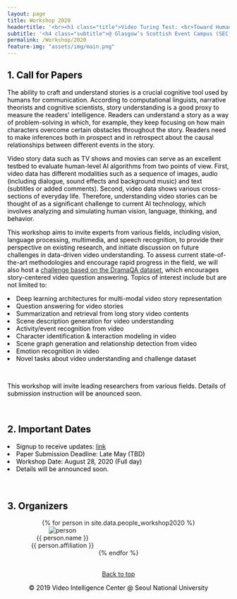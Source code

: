 ```yaml
---
layout: page
title: Workshop 2020
headertitle: '<br><h1 class="title">Video Turing Test: <br>Toward Human-Level Video Story Understanding</h1>'
subtitle: '<h4 class="subtitle">@ Glasgow’s Scottish Event Campus (SEC), <br>28 Aug. 2020, Glasgow, 16th ECCV</h4><br><a class="btn btn-default" href="https://eccv2020.eu//"><img src="/assets/img/eccvlogo.png" style="max-width: 5em; padding: 0.1em 0.1em; background-color:#FFFFFF;"></a><br><br>'
permalink: /Workshop/2020
feature-img: "assets/img/main.png"
---
```



<link rel="stylesheet" href="/assets/css/member.css">

<style>
    table {
        width: 100%;
    }
    
    div.content-container{
        position: relative;
        background-image: url(/assets/img/workshop/main.png);                                                               
        height: 400px;
        background-size: cover;
        z-index: 200;
    }
    
    span{
        text-indent: 10px;
    }
</style>

<div class="content-subcontainer" style="TEXT-ALIGN: left; color:black" id="top">
  <h2> 1. Call for Papers </h2>
  <p>
  The ability to craft and understand stories is a crucial cognitive tool used by humans for communication. According to computational linguists, narrative theorists and cognitive scientists, story understanding is a good proxy to measure the readers' intelligence. Readers can understand a story as a way of problem-solving in which, for example, they keep focusing on how main characters overcome certain obstacles throughout the story. Readers need to make inferences both in prospect and in retrospect about the causal relationships between different events in the story.
  </p>
  <p>
  Video story data such as TV shows and movies can serve as an excellent testbed to evaluate human-level AI algorithms from two points of view. First, video data has different modalities such as a sequence of images, audio (including dialogue, sound effects and background music) and text (subtitles or added comments). Second, video data shows various cross-sections of everyday life. Therefore, understanding video stories can be thought of as a significant challenge to current AI technology, which involves analyzing and simulating human vision, language, thinking, and behavior.
  </p>
  <p>
  This workshop aims to invite experts from various fields, including vision, language processing, multimedia, and speech recognition, to provide their perspective on existing research, and initiate discussion on future challenges in data-driven video understanding. To assess current state-of-the-art methodologies and encourage rapid progress in the field, 
  we will also host a <a href="https://dramaqa.github.io/Challenge/2020">challenge based on the DramaQA dataset</a>, which encourages story-centered video question answering. Topics of interest include but are not limited to:
  </p>
  <li>Deep learning architectures for multi-modal video story representation</li>
  <li>Question answering for video stories</li>
  <li>Summarization and retrieval from long story video contents</li>
  <li>Scene description generation for video understanding</li>
  <li>Activity/event recognition from video</li>
  <li>Character identification & interaction modeling in video</li>
  <li>Scene graph generation and relationship detection from video</li>
  <li>Emotion recognition in video</li>
  <li>Novel tasks about video understanding and challenge dataset</li>
  
  <br><p>
  This workshop will invite leading researchers from various fields. Details of submission instruction will be anounced soon.
  </p>
</div> <br />

<div class="content-subcontainer" style="TEXT-ALIGN: left; color:black">
  <h2> 2. Important Dates </h2>
  <div style="overflow-x: auto">
    <li>
      Signup to receive updates: <a href="https://forms.gle/KJ7TT9YQAedsjhBq6">link</a>
    </li>
    <li>
      Paper Submission Deadline: Late May (TBD)
    </li>
    <li>
      Workshop Date: August 28, 2020 (Full day)
    </li>
    <li>
      Details will be announced soon.
    </li>
  </div>
</div> <br /> <br />

<div class="content-subcontainer">
    <h2 class = "content-title" style="TEXT-ALIGN: left; color: black;">
      3. Organizers
    </h2>
    <div class="content-item" style="TEXT-ALIGN: center;">
      {% for person in site.data.people_workshop2020 %}
        <div class="member" style="vertical-align: top; width: 250px;">
          <div class="member-profile">
            <img class="member-profile" src="{{person.src}}" alt="person">
          </div>
          <div class="member-name member-name">
            {{ person.name }}
          </div>
          <div class="member-info member-position">
            {{ person.affiliation }}
          </div>
        </div>
      {% endfor %}
    </div>
</div> <br />

<div class="content-subcontainer" style="TEXT-ALIGN: center; color:black">
<footer>
  <p class="pull-right"><a href="#top">Back to top</a></p>
  <p>© 2019 Video Intelligence Center @ Seoul National University </p>
</footer>